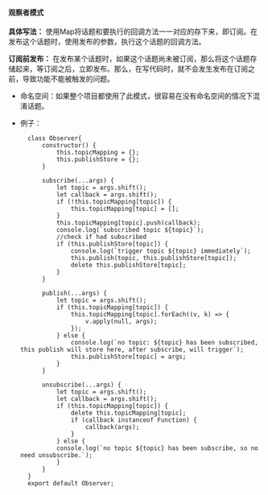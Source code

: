 #### 观察者模式

**具体写法：** 使用Map将话题和要执行的回调方法一一对应的存下来，即订阅。在发布这个话题时，使用发布的参数，执行这个话题的回调方法。

**订阅前发布：** 在发布某个话题时，如果这个话题尚未被订阅，那么将这个话题存储起来，等订阅之后，立即发布。那么，在写代码时，就不会发生发布在订阅之前，导致功能不能被触发的问题。

* 命名空间：如果整个项目都使用了此模式，很容易在没有命名空间的情况下混淆话题。

* 例子：

		class Observer{
			constructor() {
				this.topicMapping = {};
				this.publishStore = {};
			}	  

			subscribe(...args) {
				let topic = args.shift();
				let callback = args.shift();
				if (!this.topicMapping[topic]) {
					this.topicMapping[topic] = [];
				}
				this.topicMapping[topic].push(callback);
				console.log(`subscribed topic ${topic}`);
				//check if had subscribed
				if (this.publishStore[topic]) {
					console.log(`trigger topic ${topic} immediately`);
					this.publish(topic, this.publishStore[topic]);
					delete this.publishStore[topic];
				}
			}
		  
			publish(...args) {
				let topic = args.shift();
				if (this.topicMapping[topic]) {
					this.topicMapping[topic].forEach((v, k) => {
						v.apply(null, args);
					});
				} else {
					console.log(`no topic: ${topic} has been subscribed, this publish will store here, after subscribe, will trigger`);
					this.publishStore[topic] = args;
				}
			}
		  
			unsubscribe(...args) {
				let topic = args.shift();
				let callback = args.shift();
				if (this.topicMapping[topic]) {
					delete this.topicMapping[topic];
					if (callback instanceof Function) {
						callback(args);
					}
				} else {
				console.log(`no topic ${topic} has been subscribe, so no need unsubscribe.`);
				}
			}
		}
		export default Observer;
<!--stackedit_data:
eyJoaXN0b3J5IjpbMjA1NzA2NzcyNV19
-->